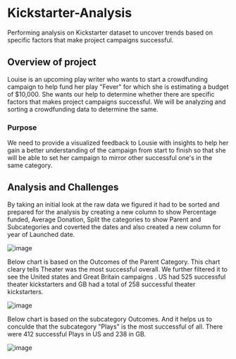 # Kickstarter-Analysis
Performing analysis on Kickstarter dataset to uncover trends based on specific factors that make project campaigns successful.

## Overview of project 
Louise is an upcoming play writer who wants to start a crowdfunding campaign to help fund her play "Fever" for which she is estimating a budget of $10,000. She wants our help to determine whether there are specific factors that makes project campaigns successful. We will be analyzing and sorting a crowdfunding data to determine the same.

### Purpose
We need to provide a visualized feedback to Lousie with insights to help her gain a better understanding of the campaign from start to finish so that she will be able to set her campaign to mirror other successful one's in the same category.

## Analysis and Challenges 
By taking an initial look at the raw data we figured it had to be sorted and prepared for the analysis by creating a new column to show Percentage funded, Average Donation, Split the categories to show Parent and Subcategories and coverted the dates and also created a new column for year of Launched date.

![image](https://user-images.githubusercontent.com/78935551/109440416-343e0300-7a00-11eb-8834-06fccf978f05.png)


Below chart is based on the Outcomes of the Parent Category. This chart cleary tells Theater was the most successful overall. We further filtered it to see the United states and Great Britain campaigns . US had 525 successful theater kickstarters and GB had a total of 258 successful theater kickstarters.

![image](https://user-images.githubusercontent.com/78935551/109452425-b2f56900-7a1d-11eb-903a-0be2498cec8d.png)


Below chart is based on the subcategory Outcomes. And it helps us to conculde that the subcategory "Plays" is the most successful of all. There were 412 successful Plays in US and 238 in GB. 


![image](https://user-images.githubusercontent.com/78935551/109454698-c5be6c80-7a22-11eb-9bff-45a56f625b9a.png)









